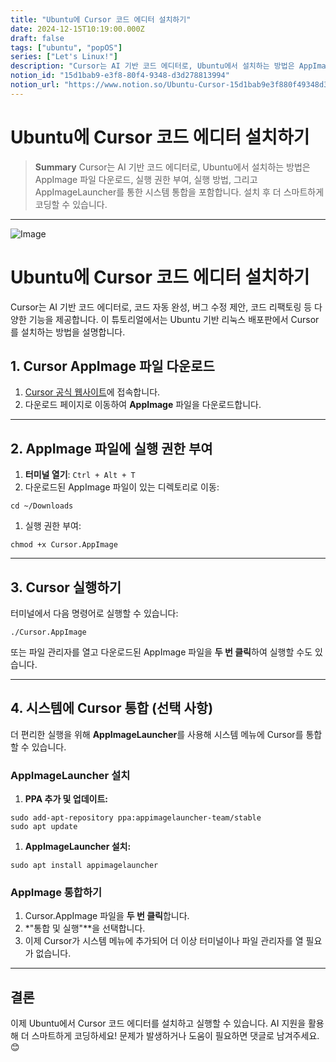 ```yaml
---
title: "Ubuntu에 Cursor 코드 에디터 설치하기"
date: 2024-12-15T10:19:00.000Z
draft: false
tags: ["ubuntu", "popOS"]
series: ["Let's Linux!"]
description: "Cursor는 AI 기반 코드 에디터로, Ubuntu에서 설치하는 방법은 AppImage 파일 다운로드, 실행 권한 부여, 실행 방법, 그리고 AppImageLauncher를 통한 시스템 통합을 포함합니다. 설치 후 더 스마트하게 코딩할 수 있습니다."
notion_id: "15d1bab9-e3f8-80f4-9348-d3d278813994"
notion_url: "https://www.notion.so/Ubuntu-Cursor-15d1bab9e3f880f49348d3d278813994"
---
```


# Ubuntu에 Cursor 코드 에디터 설치하기

> **Summary**
> Cursor는 AI 기반 코드 에디터로, Ubuntu에서 설치하는 방법은 AppImage 파일 다운로드, 실행 권한 부여, 실행 방법, 그리고 AppImageLauncher를 통한 시스템 통합을 포함합니다. 설치 후 더 스마트하게 코딩할 수 있습니다.

---

![Image](https://prod-files-secure.s3.us-west-2.amazonaws.com/09ccd4d5-876c-4bba-bbdf-cc77a0a11257/9bab5ec5-7a5f-4788-ab4f-a944cf8c856a/image.png?X-Amz-Algorithm=AWS4-HMAC-SHA256&X-Amz-Content-Sha256=UNSIGNED-PAYLOAD&X-Amz-Credential=ASIAZI2LB466RFW6FF6M%2F20250724%2Fus-west-2%2Fs3%2Faws4_request&X-Amz-Date=20250724T115538Z&X-Amz-Expires=3600&X-Amz-Security-Token=IQoJb3JpZ2luX2VjEAMaCXVzLXdlc3QtMiJGMEQCIFzMRx9ll%2BQZ41USMSHu8AtDhZAG5dNkuqp8HiBylZ4xAiBo8W0VZI45C4WUSCx5Ns4%2Fx5DAqAFyEvbBqxqq4VwdsSr%2FAwgsEAAaDDYzNzQyMzE4MzgwNSIM%2Fhl2v05wMayBRBH%2BKtwD6Of1BEJGbiihxur%2BT3ZuSLiL28klkwKbB3v7qC8DUUtxNQOxbMeV16%2BBrNHmfw3CmY3w43S%2F5YIkoEjPpG15KtpiF5AhH83G6RCjiRkC4KvRPXdhMGzlA7KGedgDxI7Pgsn%2BxipHeR8k%2BpHbhm%2FTE1i4%2BxIB4aSIvgLTmQXksnfogfolPWlP3pRQRlHJL6%2FxL%2BygytR0tDHrJ3xqCyoew60RCvYcsYQnS3Dj2aKQjU0rfh50vew6sVnjWrJXqLZZ3YnoCZM2%2BlGQ8lo4AKnayygNHfNoQR4pHnsY8xbfT%2FIisb%2FenxlQiFpzD5znLH7QH1EXD1wNCxQ9Um1h7PdrL1nC2pJcObYKWHmXxR0DX0FxQgU4bLCERVn2zRUTaZYj6wacA4pVqtW%2FOn2tAwKBQ5Kk9MRUOjerhE8SBQjr20vJSP0ZM6TOdytKI9MBtakuIeoq4GhrJRUU1FCM3sXXRH8SiaUAF4pQazeTzT4qRa2gVheMRVWSEPOHDqR8yy9VMq3coXdFaAj6Y9YORuSUUildpnlSJNeg6cdvxSO8f3yT40wP6rQ3MgNXUxq4v0PY26gK5%2BpnKIvhEgxdEsTo7wUpUPBAu97CWQ%2Bgo3sO7LOf8vdcSZDKBOYBuRQwt5uIxAY6pgGrkcwrqotsL5g4dLpHKCYfQv6xRDAGeR6y0codxG4dvo00JHZdjxQVJYeApoMKEDQG5Y2TgtqfdaQ0UUxLyYPkEy87qd1ar09QFl5OnF4neTc3J0rIU8ke8mjk%2FEhrNaCDQEV8%2FCSbulIQdT7XTmqTglVxZ0d4AsjQrT6d%2FMT98rdvMD2O2hpWarTHj51wYTpweS%2F1q785QRIfLXE2BqCBMWLRyTTe&X-Amz-Signature=12811dd4bc141bbab43ab8b48bc7faa8844541ef9fabb7801b80daf4588e53a2&X-Amz-SignedHeaders=host&x-amz-checksum-mode=ENABLED&x-id=GetObject)

# Ubuntu에 Cursor 코드 에디터 설치하기

Cursor는 AI 기반 코드 에디터로, 코드 자동 완성, 버그 수정 제안, 코드 리팩토링 등 다양한 기능을 제공합니다. 이 튜토리얼에서는 Ubuntu 기반 리눅스 배포판에서 Cursor를 설치하는 방법을 설명합니다.

## **1. Cursor AppImage 파일 다운로드**

1. [Cursor 공식 웹사이트](https://www.cursor.com/)에 접속합니다.
1. 다운로드 페이지로 이동하여 **AppImage** 파일을 다운로드합니다.
---

## **2. AppImage 파일에 실행 권한 부여**

1. **터미널 열기**: `Ctrl + Alt + T`
1. 다운로드된 AppImage 파일이 있는 디렉토리로 이동:
```shell
cd ~/Downloads

```

1. 실행 권한 부여:
```shell
chmod +x Cursor.AppImage

```

---

## **3. Cursor 실행하기**

터미널에서 다음 명령어로 실행할 수 있습니다:

```shell
./Cursor.AppImage

```

또는 파일 관리자를 열고 다운로드된 AppImage 파일을 **두 번 클릭**하여 실행할 수도 있습니다.

---

## **4. 시스템에 Cursor 통합 (선택 사항)**

더 편리한 실행을 위해 **AppImageLauncher**를 사용해 시스템 메뉴에 Cursor를 통합할 수 있습니다.

### **AppImageLauncher 설치**

1. **PPA 추가 및 업데이트:**
```shell
sudo add-apt-repository ppa:appimagelauncher-team/stable
sudo apt update

```

1. **AppImageLauncher 설치:**
```shell
sudo apt install appimagelauncher

```

### **AppImage 통합하기**

1. Cursor.AppImage 파일을 **두 번 클릭**합니다.
1. *"통합 및 실행"**을 선택합니다.
1. 이제 Cursor가 시스템 메뉴에 추가되어 더 이상 터미널이나 파일 관리자를 열 필요가 없습니다.
---

## **결론**

이제 Ubuntu에서 Cursor 코드 에디터를 설치하고 실행할 수 있습니다. AI 지원을 활용해 더 스마트하게 코딩하세요! 문제가 발생하거나 도움이 필요하면 댓글로 남겨주세요. 😊

